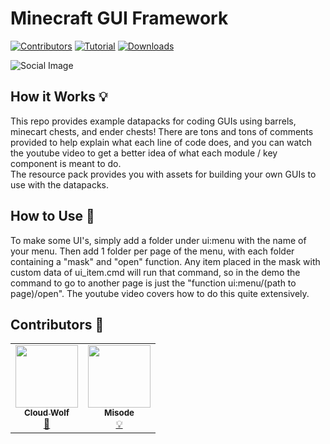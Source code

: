 # Minecraft GUI Framework
[![Contributors](https://img.shields.io/badge/Contributors-2-orange.svg)](#contributors-) <!--
[![Discord](https://img.shields.io/badge/Discord-⛓-blue.svg)](https://discord.gg/VzjQ7kFKqD) -->
[![Tutorial](https://img.shields.io/badge/Tutorial-▶-red.svg)](https://www.youtube.com/watch?v=z4tvTrqhBZE)
[![Downloads](https://img.shields.io/github/downloads/CloudWolfYT/MC-GUIFramework/total.svg?label=Downloads)](https://github.com/CloudWolfYT/MC-GUIFramework/releases)

<img src="images/social.png" alt="Social Image" />

## How it Works 💡
This repo provides example datapacks for coding GUIs using barrels, minecart chests, and ender chests! There are tons and tons of comments provided to help explain what each line of code does, and you can watch the youtube video to get a better idea of what each module / key component is meant to do. <br>
The resource pack provides you with assets for building your own GUIs to use with the datapacks.

## How to Use 📝
To make some UI's, simply add a folder under ui:menu with the name of your menu. Then add 1 folder per page of the menu, with each folder containing a "mask" and "open" function. Any item placed in the mask with custom data of ui_item.cmd will run that command, so in the demo the command to go to another page is just the "function ui:menu/(path to page)/open". The youtube video covers how to do this quite extensively.

## Contributors 🧱
<table>
  <tr>
    <td align="center"><a href="https://github.com/CloudWolfYT"><img src="https://avatars.githubusercontent.com/u/64243799?v=4" width="100px;" alt=""/><br /><sub><b>Cloud Wolf</b></sub></a><br /><a href="#" title="Project Creator">🔨</a></td>
    <td align="center"><a href="https://gist.github.com/misode"><img src="https://avatars.githubusercontent.com/u/17352009?v=4" width="100px;" alt=""/><br /><sub><b>Misode</b></sub></a><br /><a href="#" title="Invisible Minecarts">💡</a></td>
  </tr>
</table>
